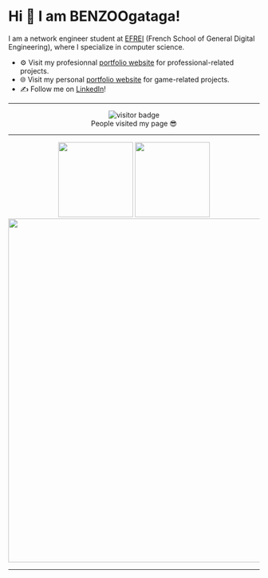 
# Hi 👋 I am BENZOOgataga! 
I am a network engineer student at [EFREI](https://efrei.fr/) (French School of General Digital Engineering), where I specialize in computer science.

- ⚙️ Visit my profesionnal [portfolio website](https://benzoogataga.com/) for professional-related projects.
- 🌐 Visit my personal [portfolio website](https://benzoogataga.com/) for game-related projects.
- ✍️ Follow me on [LinkedIn](https://www.linkedin.com/in/louismorice/)!  

---

<p align="center">
  <img src="https://profile-counter.glitch.me/BENZOOgataga/count.svg" alt="visitor badge"/><br>
  People visited my page 😎
</p>

---

<p align="center">
  <img height=150 src="https://github-readme-stats.vercel.app/api?username=BENZOOgataga&show_icons=true&theme=react&border_color=61dafb&hide_border=true">
  <img height=150 src="https://github-readme-stats.vercel.app/api/top-langs/?username=BENZOOgataga&hide=c%23,powershell,Mathematica,Ruby,Objective-C,Objective-C%2b%2b,Cuda&title_color=61dafb&text_color=ffffff&icon_color=61dafb&bg_color=20232a&langs_count=8&layout=compact&border_color=61dafb&hide_border=true&size_weight=0.5&count_weight=0.5"><br>
  <img src="https://github-readme-activity-graph.vercel.app/graph?username=BENZOOgataga&theme=react-dark&bg_color=20232a&hide_border=true" width=688>
</p>

---

